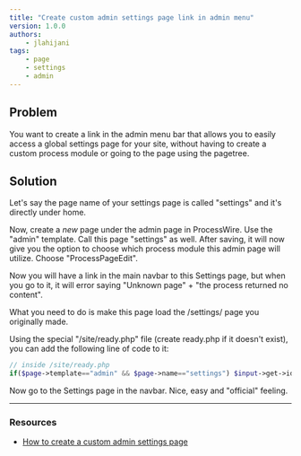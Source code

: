```yaml
---
title: "Create custom admin settings page link in admin menu"
version: 1.0.0
authors:
    - jlahijani
tags:
    - page
    - settings
    - admin
---
```


## Problem

You want to create a link in the admin menu bar that allows you to easily access a global settings page for your site, without having to create a custom process module or going to the page using the pagetree.

## Solution

Let's say the page name of your settings page is called "settings" and it's directly under home.

Now, create a _new_ page under the admin page in ProcessWire. Use the "admin" template. Call this page "settings" as well. After saving, it will now give you the option to choose which process module this admin page will utilize. Choose "ProcessPageEdit".

Now you will have a link in the main navbar to this Settings page, but when you go to it, it will error saying "Unknown page" + "the process returned no content".

What you need to do is make this page load the /settings/ page you originally made.

Using the special "/site/ready.php" file (create ready.php if it doesn't exist), you can add the following line of code to it:

```php
// inside /site/ready.php
if($page->template=="admin" && $page->name=="settings") $input->get->id = $pages->get("/settings/")->id;
```

Now go to the Settings page in the navbar. Nice, easy and "official" feeling.

---

### Resources

-   [How to create a custom admin settings page](https://processwire.com/talk/topic/6388-how-to-create-a-custom-admin-settings-page/?p=99829)
